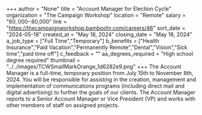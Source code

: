 +++
author = "None"
title = "Account Manager for Election Cycle"
organization = "The Campaign Workshop"
location = "Remote"
salary = "$60,000-$80,000"
link = "https://thecampaignworkshop.bamboohr.com/careers/46"
sort_date = "2024-05-18"
created_at = "May 18, 2024"
closing_date = "May 18, 2024"
a_job_type = ["Full Time","Temporary"]
b_benefits = ["Health Insurance","Paid Vacation","Permanently Remote","Dental","Vision","Sick time","paid time off"]
c_feedback = ""
aa_degrees_required = "High school degree required"
thumbnail = "../../images/TCWSmallMarkOrange_1d6282e9.png"
+++
The Account Manager is a full-time, temporary position from July 15th to November 8th, 2024. You will be responsible for assisting in the creation, management and implementation of communications programs (including direct mail and digital advertising) to further the goals of our clients. The Account Manager reports to a Senior Account Manager or Vice President (VP) and works with other members of staff on assigned projects.